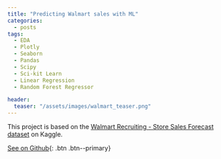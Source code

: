 ```yaml
---
title: "Predicting Walmart sales with ML"
categories:
  - posts
tags:
  - EDA
  - Plotly
  - Seaborn
  - Pandas
  - Scipy
  - Sci-kit Learn
  - Linear Regression
  - Random Forest Regressor

header:
  teaser: "/assets/images/walmart_teaser.png"
---
```


This project is based on the [Walmart Recruiting - Store Sales Forecast dataset](https://www.kaggle.com/c/walmart-recruiting-store-sales-forecasting) on Kaggle.

[See on Github](https://github.com/HelenaCanever//Sales-Prediction-with-ML){: .btn .btn--primary}





<img src="{{ site.url }}{{ site.baseurl }}/assets/images/teaser.png" alt="">



